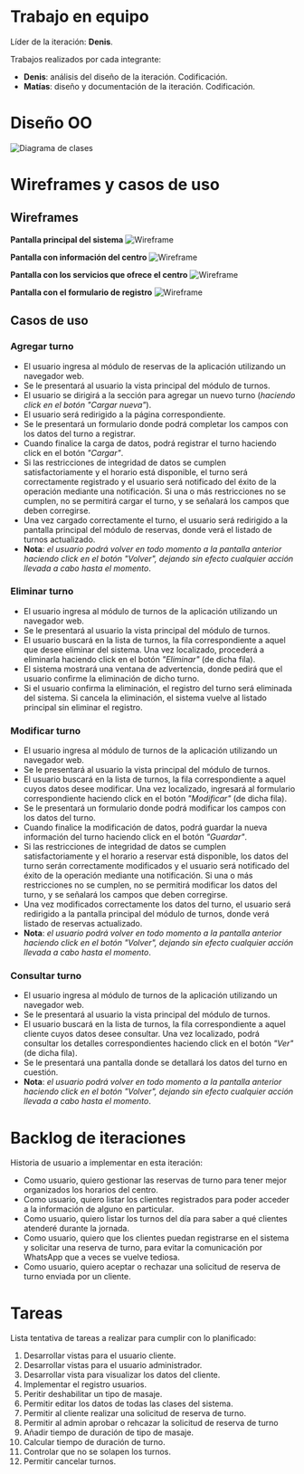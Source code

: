 # Trabajo en equipo
Líder de la iteración: **Denis**.

Trabajos realizados por cada integrante:
* **Denis**: análisis del diseño de la iteración. Codificación.
* **Matías**: diseño y documentación de la iteración. Codificación.

# Diseño OO
![Diagrama de clases](img/diagramaClases.jpg)

# Wireframes y casos de uso
## Wireframes
**Pantalla principal del sistema**
![Wireframe](img/1.jpg)

**Pantalla con información del centro**
![Wireframe](img/2.jpg)

**Pantalla con los servicios que ofrece el centro**
![Wireframe](img/3.jpg)

**Pantalla con el formulario de registro**
![Wireframe](img/4.jpg)

## Casos de uso

### Agregar turno
* El usuario ingresa al módulo de reservas de la aplicación utilizando un navegador web.
* Se le presentará al usuario la vista principal del módulo de turnos.
* El usuario se dirigirá a la sección para agregar un nuevo turno (*haciendo click en el botón "Cargar nueva"*).
* El usuario será redirigido a la página correspondiente.
* Se le presentará un formulario donde podrá completar los campos con los datos del turno a registrar.
* Cuando finalice la carga de datos, podrá registrar el turno haciendo click en el botón *"Cargar"*.
* Si las restricciones de integridad de datos se cumplen satisfactoriamente y el horario está disponible, el turno será correctamente registrado y el usuario será notificado del éxito de la operación mediante una notificación. Si una o más restricciones no se cumplen, no se permitirá cargar el turno, y se señalará los campos que deben corregirse.
* Una vez cargado correctamente el turno, el usuario será redirigido a la pantalla principal del módulo de reservas, donde verá el listado de turnos actualizado.
* **Nota**: *el usuario podrá volver en todo momento a la pantalla anterior haciendo click en el botón "Volver", dejando sin efecto cualquier acción llevada a cabo hasta el momento*.

### Eliminar turno
* El usuario ingresa al módulo de turnos de la aplicación utilizando un navegador web.
* Se le presentará al usuario la vista principal del módulo de turnos.
* El usuario buscará en la lista de turnos, la fila correspondiente a aquel que desee eliminar del sistema. Una vez localizado, procederá a eliminarla haciendo click en el botón *"Eliminar"* (de dicha fila).
* El sistema mostrará una ventana de advertencia, donde pedirá que el usuario confirme la eliminación de dicho turno.
* Si el usuario confirma la eliminación, el registro del turno será eliminada del sistema. Si cancela la eliminación, el sistema vuelve al listado principal sin eliminar el registro.

### Modificar turno
* El usuario ingresa al módulo de turnos de la aplicación utilizando un navegador web.
* Se le presentará al usuario la vista principal del módulo de turnos.
* El usuario buscará en la lista de turnos, la fila correspondiente a aquel cuyos datos desee modificar. Una vez localizado, ingresará al formulario correspondiente haciendo click en el botón *"Modificar"* (de dicha fila).
* Se le presentará un formulario donde podrá modificar los campos con los datos del turno.
* Cuando finalice la modificación de datos, podrá guardar la nueva información del turno haciendo click en el botón *"Guardar"*.
* Si las restricciones de integridad de datos se cumplen satisfactoriamente y el horario a reservar está disponible, los datos del turno serán correctamente modificados y el usuario será notificado del éxito de la operación mediante una notificación. Si una o más restricciones no se cumplen, no se permitirá modificar los datos del turno, y se señalará los campos que deben corregirse.
* Una vez modificados correctamente los datos del turno, el usuario será redirigido a la pantalla principal del módulo de turnos, donde verá listado de reservas actualizado.
* **Nota**: *el usuario podrá volver en todo momento a la pantalla anterior haciendo click en el botón "Volver", dejando sin efecto cualquier acción llevada a cabo hasta el momento*.

### Consultar turno
* El usuario ingresa al módulo de turnos de la aplicación utilizando un navegador web.
* Se le presentará al usuario la vista principal del módulo de turnos.
* El usuario buscará en la lista de turnos, la fila correspondiente a aquel cliente cuyos datos desee consultar. Una vez localizado, podrá consultar los detalles correspondientes haciendo click en el botón *"Ver"* (de dicha fila).
* Se le presentará una pantalla donde se detallará los datos del turno en cuestión.
* **Nota**: *el usuario podrá volver en todo momento a la pantalla anterior haciendo click en el botón "Volver", dejando sin efecto cualquier acción llevada a cabo hasta el momento*.
  
# Backlog de iteraciones
Historia de usuario a implementar en esta iteración:
* Como usuario, quiero gestionar las reservas de turno para tener mejor organizados los horarios del centro.
* Como usuario, quiero listar los clientes registrados para poder acceder a la información de alguno en particular.
* Como usuario, quiero listar los turnos del día para saber a qué clientes atenderé durante la jornada. 
* Como usuario, quiero que los clientes puedan registrarse en el sistema y solicitar una reserva de turno, para evitar la comunicación por WhatsApp que a veces se vuelve tediosa.
* Como usuario, quiero aceptar o rechazar una solicitud de reserva de turno enviada por un cliente.

# Tareas
Lista tentativa de tareas a realizar para cumplir con lo planificado:

1) Desarrollar vistas para el usuario cliente.
2) Desarrollar vistas para el usuario administrador.
3) Desarrollar vista para visualizar los datos del cliente.
4) Implementar el registro usuarios.
5) Peritir deshabilitar un tipo de masaje.
6) Permitir editar los datos de todas las clases del sistema.
7) Permitir al cliente realizar una solicitud de reserva de turno.
8) Permitir al admin aprobar o rehcazar la solicitud de reserva de turno
9) Añadir tiempo de duración de tipo de masaje.
10) Calcular tiempo de duración de turno.
11) Controlar que no se solapen los turnos.
12) Permitir cancelar turnos.